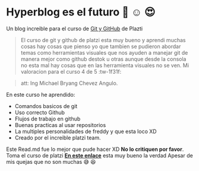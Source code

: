 # Hyperblog es el futuro :green_heart: :relaxed: :heart_eyes:
Un blog increible para el curso de [Git y GitHub](https://platzi.com/cursos/git-github/ "Git y GitHub") de Plazti
> El curso de git y github de platzi esta muy bueno y aprendi muchas cosas hay cosas que pienso yo que tambien se pudieron abordar temas como herramientas visuales que nos ayuden a manejar git de manera mejor como github destok u otras aunque desde la consola no esta mal hay cosas que en las herramienta visuales no se ven. Mi valoracion para el curso 4 de 5 :tw-1f31f:

> att: Ing Michael Bryang Chevez Angulo.

En este curso he aprendido: 
- Comandos basicos de git
- Uso correcto Github
- Flujos de trabajo en github
- Buenas practicas al usar repositorios
- La multiples personalidades de freddy y que esta loco XD
- Creado por el increible platzi team.

Este Read.md fue lo mejor que pude hacer XD **No lo critiquen por favor**. Toma el curso de platzi **[En este enlace](https://platzi.com/cursos/git-github/ "En este enlace")** esta muy bueno la verdad Apesar de mis quejas que no son muchas :sweat_smile: :satisfied:
